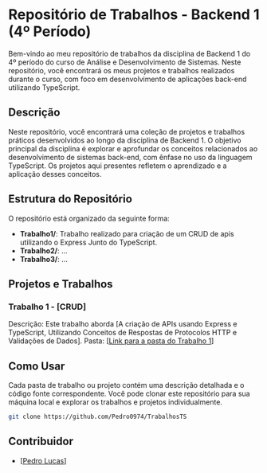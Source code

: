# Repositório de Trabalhos - Backend 1 (4º Período)

Bem-vindo ao meu repositório de trabalhos da disciplina de Backend 1 do 4º período do curso de Análise e Desenvolvimento de Sistemas. Neste repositório, você encontrará os meus projetos e trabalhos realizados durante o curso, com foco em desenvolvimento de aplicações back-end utilizando TypeScript.

## Descrição

Neste repositório, você encontrará uma coleção de projetos e trabalhos práticos desenvolvidos ao longo da disciplina de Backend 1. O objetivo principal da disciplina é explorar e aprofundar os conceitos relacionados ao desenvolvimento de sistemas back-end, com ênfase no uso da linguagem TypeScript. Os projetos aqui presentes refletem o aprendizado e a aplicação desses conceitos.

## Estrutura do Repositório

O repositório está organizado da seguinte forma:

- **Trabalho1/**: Trabalho realizado para criação de um CRUD de apis utilizando o Express Junto do TypeScript.
- **Trabalho2/**: ...
- **Trabalho3/**: ...

## Projetos e Trabalhos

### Trabalho 1 - [CRUD]

Descrição: Este trabalho aborda [A criação de APIs usando Express e TypeScript, Utilizando Conceitos de Respostas de Protocolos HTTP e Validações de Dados].
Pasta: [[Link para a pasta do Trabalho 1](https://github.com/Pedro0974/TrabalhosTS/tree/main/Trabalho1)]

## Como Usar

Cada pasta de trabalho ou projeto contém uma descrição detalhada e o código fonte correspondente. Você pode clonar este repositório para sua máquina local e explorar os trabalhos e projetos individualmente.

```bash
git clone https://github.com/Pedro0974/TrabalhosTS
```
## Contribuidor 
- [[Pedro Lucas](https://github.com/Pedro0974)]

